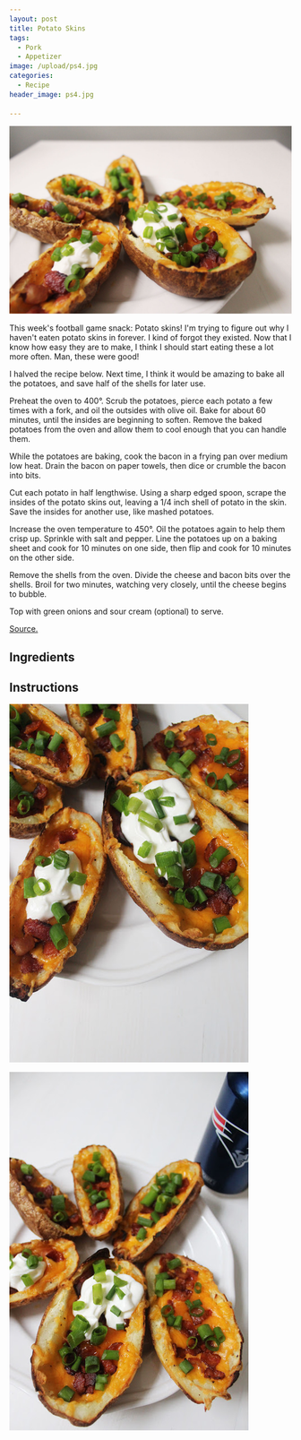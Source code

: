 ```yaml
---
layout: post
title: Potato Skins
tags:
  - Pork
  - Appetizer
image: /upload/ps4.jpg
categories:
  - Recipe
header_image: ps4.jpg

---
```


![Image of Potato Skins.](/upload/ps4.jpg)

This week's football game snack: Potato skins! I'm trying to figure out why I haven't eaten potato skins in forever. I kind of forgot they existed. Now that I know how easy they are to make, I think I should start eating these a lot more often. Man, these were good!  
  
I halved the recipe below. Next time, I think it would be amazing to bake all the potatoes, and save half of the shells for later use.  
  
  
Preheat the oven to 400°. Scrub the potatoes, pierce each potato a few times with a fork, and oil the outsides with olive oil. Bake for about 60 minutes, until the insides are beginning to soften. Remove the baked potatoes from the oven and allow them to cool enough that you can handle them.  
  

While the potatoes are baking, cook the bacon in a frying pan over medium low heat. Drain the bacon on paper towels, then dice or crumble the bacon into bits.  
  

Cut each potato in half lengthwise. Using a sharp edged spoon, scrape the insides of the potato skins out, leaving a 1/4 inch shell of potato in the skin. Save the insides for another use, like mashed potatoes.  
  

Increase the oven temperature to 450°. Oil the potatoes again to help them crisp up. Sprinkle with salt and pepper. Line the potatoes up on a baking sheet and cook for 10 minutes on one side, then flip and cook for 10 minutes on the other side.  
  

Remove the shells from the oven. Divide the cheese and bacon bits over the shells. Broil for two minutes, watching very closely, until the cheese begins to bubble.  
  
Top with green onions and sour cream (optional) to serve.  

  

[Source.](http://www.simplyrecipes.com/recipes/potato_skins/)

## Ingredients



## Instructions







![Image of Potato Skins.](/upload/ps3.jpg)

![Image of Potato Skins.](/upload/ps1.jpg)
